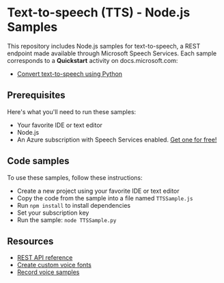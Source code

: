 # Text-to-speech (TTS) - Node.js Samples

This repository includes Node.js samples for text-to-speech, a REST endpoint made available through Microsoft Speech Services.
Each sample corresponds to a **Quickstart** activity on docs.microsoft.com:

* [Convert text-to-speech using Python](https://docs.microsoft.com/azure/cognitive-services/speech-service/quickstart-nodejs-text-to-speech)

## Prerequisites

Here's what you'll need to run these samples:

* Your favorite IDE or text editor
* Node.js
* An Azure subscription with Speech Services enabled. [Get one for free!](https://docs.microsoft.com/azure/cognitive-services/speech-service/get-started)

## Code samples

To use these samples, follow these instructions:

* Create a new project using your favorite IDE or text editor
* Copy the code from the sample into a file named `TTSSample.js`
* Run `npm install` to install dependencies
* Set your subscription key
* Run the sample: `node TTSSample.py`

## Resources

* [REST API reference](https://docs.microsoft.com/azure/cognitive-services/speech-service/rest-apis#text-to-speech-api)
* [Create custom voice fonts](https://docs.microsoft.com/azure/cognitive-services/speech-service/how-to-customize-voice-font)
* [Record voice samples](https://docs.microsoft.com/azure/cognitive-services/speech-service/record-custom-voice-samples)
